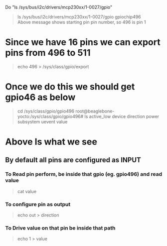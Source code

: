 Do "ls /sys/bus/i2c/drivers/mcp230xx/1-0027/gpio"
> ls /sys/bus/i2c/drivers/mcp230xx/1-0027/gpio
>gpiochip496  
Above message shows starting pin pin number, so 496 is pin 1
# Since we have 16 pins we can export pins from 496 to 511
>echo 496 > /sys/class/gpio/export
# Once we do this we should get gpio46 as below
> cd /sys/class/gpio/gpio496
>root@beaglebone-yocto:/sys/class/gpio/gpio496# ls
active_low  device  direction  power  subsystem  uevent  value
# Above ls what we see
## By default all pins are configured as INPUT
### To Read pin perform, be inside that gpio (eg. gpio496) and read value
> cat value
### To configure pin as output
> echo out > direction
### To Drive value on that pin be inside that path
> echo 1 > value

